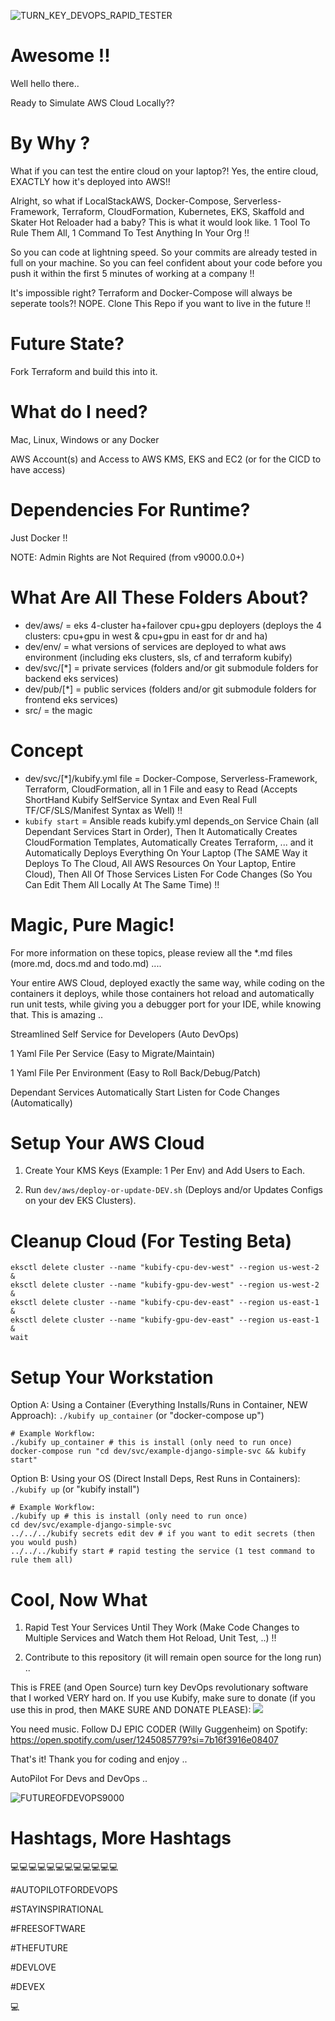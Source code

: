 ![TURN_KEY_DEVOPS_RAPID_TESTER](./docs/img/README_md_imgs/kubify-arch.drawio.png)

# Awesome !!
 
Well hello there..

Ready to Simulate AWS Cloud Locally??


# By Why ?

What if you can test the entire cloud on your laptop?! Yes, the entire cloud, EXACTLY how it's deployed into AWS!!

Alright, so what if LocalStackAWS, Docker-Compose, Serverless-Framework, Terraform, CloudFormation, Kubernetes, EKS, Skaffold and Skater Hot Reloader had a baby? This is what it would look like. 1 Tool To Rule Them All, 1 Command To Test Anything In Your Org !!

So you can code at lightning speed. So your commits are already tested in full on your machine. So you can feel confident about your code before you push it within the first 5 minutes of working at a company !!

It's impossible right? Terraform and Docker-Compose will always be seperate tools?! NOPE. Clone This Repo if you want to live in the future !!


# Future State?

Fork Terraform and build this into it.


# What do I need?

Mac, Linux, Windows or any Docker

AWS Account(s) and Access to AWS KMS, EKS and EC2 (or for the CICD to have access)


# Dependencies For Runtime?
 
Just Docker !!

NOTE: Admin Rights are Not Required (from v9000.0.0+)


# What Are All These Folders About?

- dev/aws/ = eks 4-cluster ha+failover cpu+gpu deployers (deploys the 4 clusters: cpu+gpu in west & cpu+gpu in east for dr and ha)
- dev/env/ = what versions of services are deployed to what aws environment (including eks clusters, sls, cf and terraform kubify)
- dev/svc/[*] = private services (folders and/or git submodule folders for backend eks services)
- dev/pub/[*] = public services (folders and/or git submodule folders for frontend eks services)
- src/ = the magic

# Concept

- dev/svc/[*]/kubify.yml file = Docker-Compose, Serverless-Framework, Terraform, CloudFormation, all in 1 File and easy to Read (Accepts ShortHand Kubify SelfService Syntax and Even Real Full TF/CF/SLS/Manifest Syntax as Well) !!
- `kubify start` = Ansible reads kubify.yml depends_on Service Chain (all Dependant Services Start in Order), Then It Automatically Creates CloudFormation Templates, Automatically Creates Terraform, ... and it Automatically Deploys Everything On Your Laptop (The SAME Way it Deploys To The Cloud, All AWS Resources On Your Laptop, Entire Cloud), Then All Of Those Services Listen For Code Changes (So You Can Edit Them All Locally At The Same Time) !!


# Magic, Pure Magic!
 

For more information on these topics, please review all the *.md files (more.md, docs.md and todo.md) ....

Your entire AWS Cloud, deployed exactly the same way, while coding on the containers it deploys, while those containers hot reload and automatically run unit tests, while giving you a debugger port for your IDE, while knowing that. This is amazing ..

Streamlined Self Service for Developers (Auto DevOps)
 
1 Yaml File Per Service (Easy to Migrate/Maintain)
 
1 Yaml File Per Environment (Easy to Roll Back/Debug/Patch)
 
Dependant Services Automatically Start Listen for Code Changes (Automatically)


 
# Setup Your AWS Cloud
 
 
1) Create Your KMS Keys (Example: 1 Per Env) and Add Users to Each.
 
2) Run `dev/aws/deploy-or-update-DEV.sh` (Deploys and/or Updates Configs on your dev EKS Clusters).


# Cleanup Cloud (For Testing Beta)

```
eksctl delete cluster --name "kubify-cpu-dev-west" --region us-west-2 &
eksctl delete cluster --name "kubify-gpu-dev-west" --region us-west-2 &
eksctl delete cluster --name "kubify-cpu-dev-east" --region us-east-1 &
eksctl delete cluster --name "kubify-gpu-dev-east" --region us-east-1 &
wait
```

 
# Setup Your Workstation

Option A: Using a Container (Everything Installs/Runs in Container, NEW Approach): `./kubify up_container` (or "docker-compose up")
```
# Example Workflow:
./kubify up_container # this is install (only need to run once)
docker-compose run "cd dev/svc/example-django-simple-svc && kubify start"
```
    

Option B: Using your OS (Direct Install Deps, Rest Runs in Containers): `./kubify up` (or "kubify install")
```
# Example Workflow:
./kubify up # this is install (only need to run once)
cd dev/svc/example-django-simple-svc
../../../kubify secrets edit dev # if you want to edit secrets (then you would push)
../../../kubify start # rapid testing the service (1 test command to rule them all)
```
 
 

# Cool, Now What
 

1) Rapid Test Your Services Until They Work (Make Code Changes to Multiple Services and Watch them Hot Reload, Unit Test, ..) !!
 
2) Contribute to this repository (it will remain open source for the long run) ..
 
This is FREE (and Open Source) turn key DevOps revolutionary software that I worked VERY hard on. If you use Kubify, make sure to donate (if you use this in prod, then MAKE SURE AND DONATE PLEASE): [![](https://www.paypalobjects.com/en_US/i/btn/btn_donate_LG.gif)](https://www.paypal.com/donate?business=MSRFJHSGCKGCG&item_name=Kubify&currency_code=USD)

You need music. Follow DJ EPIC CODER (Willy Guggenheim) on Spotify: https://open.spotify.com/user/1245085779?si=7b16f3916e08407

That's it! Thank you for coding and enjoy ..

AutoPilot For Devs and DevOps ..

![FUTUREOFDEVOPS9000](./docs/img/README_md_imgs/the-future.gif)


# Hashtags, More Hashtags
 
 
💻💻💻💻💻💻💻💻💻💻💻💻
 
#AUTOPILOTFORDEVOPS
 
#STAYINSPIRATIONAL
 
#FREESOFTWARE
 
#THEFUTURE
 
#DEVLOVE
 
#DEVEX
 
💻